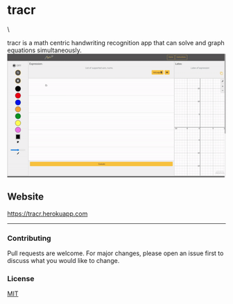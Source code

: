 # tracr
\

tracr is a math centric handwriting recognition app that can solve and graph equations simultaneously. 
![tracr gif](tracr-gif.gif)

## Website
https://tracr.herokuapp.com<hr>

### Contributing
Pull requests are welcome. For major changes, please open an issue first to discuss what you would like to change.


### License
[MIT](https://choosealicense.com/licenses/mit/)
